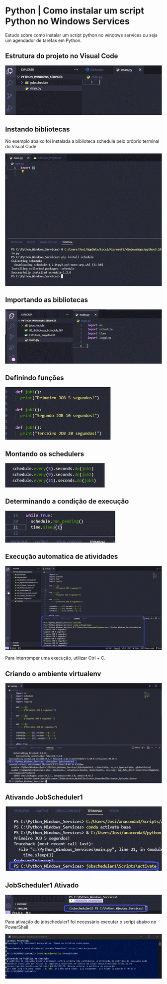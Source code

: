 # Python | Como instalar um script Python no Windows Services

Estudo sobre como instalar um script python no windows services ou seja um agendador de tarefas em Python.

## Estrutura do projeto no Visual Code

![Estrutura Projeto](https://github.com/JosiTubaroski/Python_Windows_Services/blob/main/img/Estrutura_Projeto.GIF)

## Instando bibliotecas

No exemplo abaixo foi instalada a biblioteca schedule pelo próprio terminal do Visual Code

![Biblioteca Schedule](https://github.com/JosiTubaroski/Python_Windows_Services/blob/main/img/02_Biblioteca_Schedule.GIF)

## Importando as bibliotecas

![Importando Bibliotecas](https://github.com/JosiTubaroski/Python_Windows_Services/blob/main/img/03_ImportandoBibliotecas.GIF)

## Definindo funções


![image](https://github.com/JosiTubaroski/Python_Windows_Services/blob/main/img/04_Definindo_Funcoes.GIF)

## Montando os schedulers

![image](https://github.com/JosiTubaroski/Python_Windows_Services/blob/main/img/05_Schedulando.GIF)

## Determinando a condição de execução

![image](https://github.com/JosiTubaroski/Python_Windows_Services/blob/main/img/06_Determina_Cond_Exec.GIF)

## Execução automatica de atividades

![image](https://github.com/JosiTubaroski/Python_Windows_Services/blob/main/img/08_Executando_Jobs.GIF)

Para interromper uma execução, utilizar Ctrl + C.

## Criando o ambiente virtualenv

![image](https://github.com/JosiTubaroski/Python_Windows_Services/blob/main/img/07_Criando_VirtualEnv.GIF)

## Ativando JobScheduler1

![image](https://github.com/JosiTubaroski/Python_Windows_Services/blob/main/img/09_Ativar_JobScheduler.GIF)

## JobScheduler1 Ativado

![image](https://github.com/JosiTubaroski/Python_Windows_Services/blob/main/img/10_Job_Ativado.GIF)

Para ativação do jobscheduler1 foi necessário executar o script abaixo no PowerShell

![image](https://github.com/JosiTubaroski/Python_Windows_Services/blob/main/img/11_Comando_Shell.GIF)


